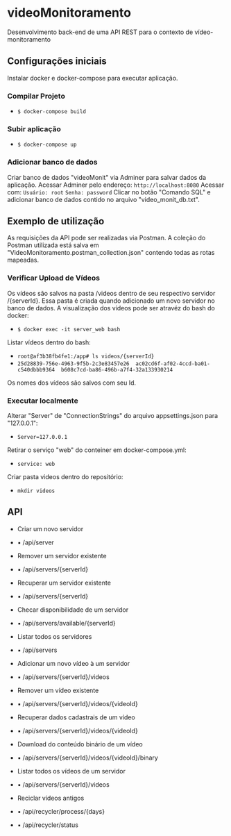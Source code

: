# videoMonitoramento
Desenvolvimento back-end de uma API REST para o contexto de vídeo-monitoramento 

## Configurações iniciais
Instalar docker e docker-compose para executar aplicação.

### Compilar Projeto
* `$ docker-compose build`
### Subir aplicação
* `$ docker-compose up`
### Adicionar banco de dados
Criar banco de dados "videoMonit" via Adminer para salvar dados da aplicação. Acessar Adminer pelo endereço:
`http://localhost:8080`
Acessar com:
`Usuário: root`
`Senha: password`
Clicar no botão "Comando SQL" e adicionar banco de dados contido no arquivo "video_monit_db.txt".

## Exemplo de utilização
As requisições da API pode ser realizadas via Postman. A coleção do Postman utilizada está salva em "VideoMonitoramento.postman_collection.json" contendo todas as rotas mapeadas.

### Verificar Upload de Vídeos

Os vídeos são salvos na pasta /videos dentro de seu respectivo servidor /{serverId}. Essa pasta é criada quando adicionado um novo servidor no banco de dados. A visualização dos vídeos pode ser atravéz do bash do docker:

* `$ docker exec -it server_web bash`

Listar vídeos dentro do bash:
* `root@af3b38fb4fe1:/app# ls videos/{serverId}`
* `25d28839-756e-4963-9f5b-2c3e83457e26  ac02cd6f-af02-4ccd-ba01-c540dbbb9364  b608c7cd-ba86-496b-a7f4-32a133930214`

Os nomes dos vídeos são salvos com seu Id.

### Executar localmente

Alterar "Server" de "ConnectionStrings" do arquivo appsettings.json para "127.0.0.1":
* `Server=127.0.0.1`

Retirar o serviço "web" do conteiner em docker-compose.yml:
* `service: web`

Criar pasta videos dentro do repositório:
* `mkdir videos`

## API
* Criar um novo servidor
* ▪ /api/server

* Remover um servidor existente
* ▪ /api/servers/{serverId}

* Recuperar um servidor existente
* ▪ /api/servers/{serverId}

* Checar disponibilidade de um servidor
* ▪ /api/servers/available/{serverId}

* Listar todos os servidores
* ▪ /api/servers

* Adicionar um novo vídeo à um servidor
* ▪ /api/servers/{serverId}/videos

* Remover um vídeo existente
* ▪ /api/servers/{serverId}/videos/{videoId}

* Recuperar dados cadastrais de um vídeo
* ▪ /api/servers/{serverId}/videos/{videoId}

* Download do conteúdo binário de um vídeo
* ▪ /api/servers/{serverId}/videos/{videoId}/binary

* Listar todos os vídeos de um servidor
* ▪ /api/servers/{serverId}/videos

* Reciclar vídeos antigos
* ▪ /api/recycler/process/{days}
* ▪ /api/recycler/status
